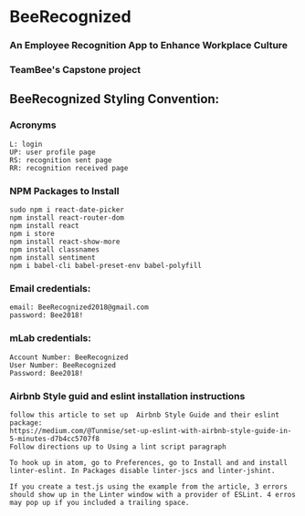# BeeRecognized
### An Employee Recognition App to Enhance Workplace Culture
### TeamBee's Capstone project


## BeeRecognized Styling Convention:

### Acronyms

```
L: login
UP: user profile page
RS: recognition sent page
RR: recognition received page
```

### NPM Packages to Install
    sudo npm i react-date-picker
    npm install react-router-dom
    npm install react
    npm i store
    npm install react-show-more
    npm install classnames
    npm install sentiment
    npm i babel-cli babel-preset-env babel-polyfill

### Email credentials:
    email: BeeRecognized2018@gmail.com
    password: Bee2018!

### mLab credentials:
    Account Number: BeeRecognized
    User Number: BeeRecognized
    Password: Bee2018!

### Airbnb Style guid and eslint installation instructions
    follow this article to set up  Airbnb Style Guide and their eslint package:
    https://medium.com/@Tunmise/set-up-eslint-with-airbnb-style-guide-in-5-minutes-d7b4cc5707f8
    Follow directions up to Using a lint script paragraph

    To hook up in atom, go to Preferences, go to Install and and install linter-eslint. In Packages disable linter-jscs and linter-jshint.

    If you create a test.js using the example from the article, 3 errors should show up in the Linter window with a provider of ESLint. 4 erros may pop up if you included a trailing space.
